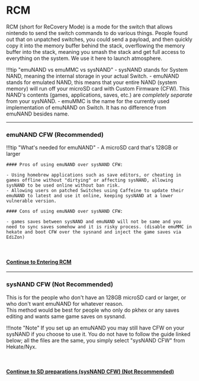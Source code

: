 # RCM

RCM (short for ReCovery Mode) is a mode for the switch that allows nintendo to send the switch commands to do various things. People found out that on unpatched switches, you could send a payload, and then quickly copy it into the memory buffer behind the stack, overflowing the memory buffer into the stack, meaning you smash the stack and get full access to everything on the system. We use it here to launch atmosphere.

!!!tip "emuNAND vs emuMMC vs sysNAND"
	- sysNAND stands for System NAND, meaning the internal storage in your actual Switch.
	- emuNAND stands for emulated NAND, this means that your entire NAND (system memory) will run off your microSD card with Custom Firmware (CFW). This NAND's contents (games, applications, saves, etc.) are *completely separate* from your sysNAND.
	- emuMMC is the name for the currently used implementation of emuNAND on Switch. It has no difference from emuNAND besides name.

----

### emuNAND CFW (**Recommended**)

!!!tip "What's needed for emuNAND"
	- A microSD card that's 128GB or larger

	#### Pros of using emuNAND over sysNAND CFW:
	
	- Using homebrew applications such as save editors, or cheating in games offline without "dirtying" or affecting sysNAND, allowing sysNAND to be used online without ban risk.
	- Allowing users on patched Switches using Caffeine to update their emuNAND to latest and use it online, keeping sysNAND at a lower vulnerable version.

	#### Cons of using emuNAND over sysNAND CFW:
	
	- games saves between sysNAND and emuNAND will not be same and you need to sync saves somehow and it is risky process. (disable emuMMC in hekate and boot CFW over the sysnand and inject the game saves via EdiZon) 
	
&nbsp;

#### [Continue to Entering RCM <i class="fa fa-arrow-circle-right fa-lg"></i>](emummc/entering_rcm.md)
-----


### sysNAND CFW (**Not Recommended**)

This is for the people who don't have an 128GB microSD card or larger, or who don't want emuNAND for whatever reason.  
This method would be best for people who only do pkhex or any saves editing and wants same game saves on sysnand.   

!!!note "Note"
	If you set up an emuNAND you may still have CFW on your sysNAND if you choose to use it. You do not have to follow the guide linked below; all the files are the same, you simply select "sysNAND CFW" from Hekate/Nyx.

&nbsp;

#### [Continue to SD preparations (sysNAND CFW) (**Not Recommended**) <i class="fa fa-arrow-circle-right fa-lg"></i>](sysnand/sd_preparation.md)

